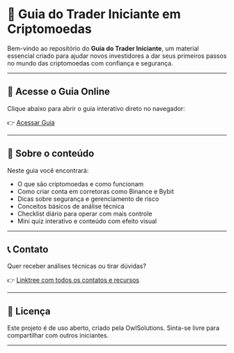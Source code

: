# 📘 Guia do Trader Iniciante em Criptomoedas

Bem-vindo ao repositório do **Guia do Trader Iniciante**, um material essencial criado para ajudar novos investidores a dar seus primeiros passos no mundo das criptomoedas com confiança e segurança.

---

## 🚀 Acesse o Guia Online

Clique abaixo para abrir o guia interativo direto no navegador:

👉 [Acessar Guia](https://jhosant0s.github.io/guia-trader-iniciante/)

---

## 📄 Sobre o conteúdo

Neste guia você encontrará:

- O que são criptomoedas e como funcionam
- Como criar conta em corretoras como Binance e Bybit
- Dicas sobre segurança e gerenciamento de risco
- Conceitos básicos de análise técnica
- Checklist diário para operar com mais controle
- Mini quiz interativo e conteúdo com efeito visual

---

## 📞 Contato

Quer receber análises técnicas ou tirar dúvidas?

👉 [Linktree com todos os contatos e recursos](https://tr.ee/1Dd0vo)

---

## 📌 Licença

Este projeto é de uso aberto, criado pela OwlSolutions. Sinta-se livre para compartilhar com outros iniciantes.

---
